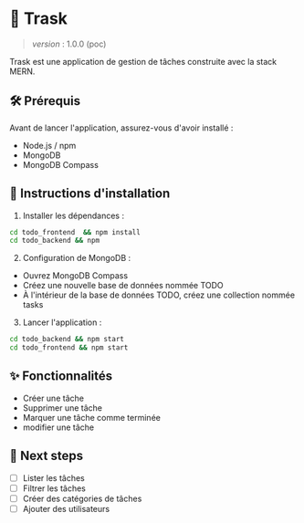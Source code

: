 # 📝 Trask
> _version_ : 1.0.0 (poc)

Trask est une application de gestion de tâches construite avec la stack MERN.

## 🛠️ Prérequis

Avant de lancer l'application, assurez-vous d'avoir installé :
- Node.js / npm
- MongoDB
- MongoDB Compass

## 🚀 Instructions d'installation

1. Installer les dépendances :
```bash
cd todo_frontend  && npm install
cd todo_backend && npm
```
2. Configuration de MongoDB :
- Ouvrez MongoDB Compass
- Créez une nouvelle base de données nommée TODO
- À l'intérieur de la base de données TODO, créez une collection nommée tasks

3. Lancer l'application :
```bash
cd todo_backend && npm start
cd todo_frontend && npm start
```

## ✨ Fonctionnalités

- Créer une tâche
- Supprimer une tâche
- Marquer une tâche comme terminée
- modifier une tâche


## 👾 Next steps
- [ ] Lister les tâches
- [ ] Filtrer les tâches
- [ ] Créer des catégories de tâches
- [ ] Ajouter des utilisateurs